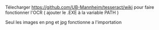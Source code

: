 Télecharger https://github.com/UB-Mannheim/tesseract/wiki pour faire fonctionner l'OCR ( ajouter le .EXE à la variable PATH )


Seul les images en png et jpg fonctionne a l'importation